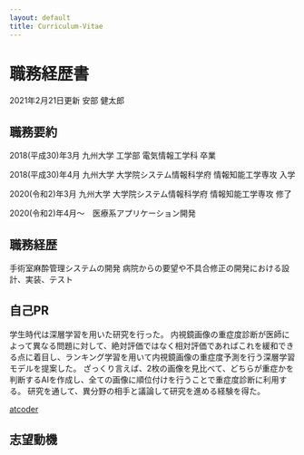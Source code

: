 ```yaml
---
layout: default
title: Curriculum-Vitae
---
```


# 職務経歴書
2021年2月21日更新
安部 健太郎
## 職務要約
2018(平成30)年3月 九州大学 工学部 電気情報工学科 卒業

2018(平成30)年4月 九州大学 大学院システム情報科学府 情報知能工学専攻 入学

2020(令和2)年3月 九州大学 大学院システム情報科学府 情報知能工学専攻 修了

2020(令和2)年4月〜　医療系アプリケーション開発

## 職務経歴
手術室麻酔管理システムの開発
病院からの要望や不具合修正の開発における設計、実装、テスト

## 自己PR
学生時代は深層学習を用いた研究を行った。
内視鏡画像の重症度診断が医師によって異なる問題に対して、絶対評価ではなく相対評価であればこれを緩和できる点に着目し、ランキング学習を用いて内視鏡画像の重症度予測を行う深層学習モデルを提案した。
ざっくり言えば、2枚の画像を見比べて、どちらが重症かを判断するAIを作成し、全ての画像に順位付けを行うことで重症度診断に利用する。
研究を通して、異分野の相手と議論して研究を進める経験を得た。

[atcoder](https://atcoder.jp/users/abekem?lang=ja)

## 志望動機
